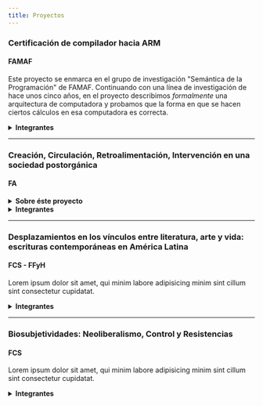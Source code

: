```yaml
---
title: Proyectos
---
```


### Certificación de compilador hacia ARM

#### FAMAF

Este proyecto se enmarca en el grupo de investigación "Semántica de la Programación" de FAMAF.
Continuando con una línea de investigación de hace unos cinco
años, en el proyecto describimos _formalmente_ una arquitectura de
computadora y probamos que la forma en que se hacen ciertos
cálculos en esa computadora es correcta.

<details>
<summary><b>Integrantes</b></summary>

- Miguel Pagano (director)
- Alejandro Gadea
- Emmanuel Gunther
- Matías Steinberg
- Demetrio Martín Vilela
- Karen Araceli Palacio Pastor
- Lucas Leonardo Ciancaglini
- Mauro Cano Brusa
- Santiago Arranz Olmos

</details>

---

### Creación, Circulación, Retroalimentación, Intervención en una sociedad postorgánica

#### FA

<details>
<summary><b>Sobre éste proyecto</b></summary>

Lorem ipsum dolor sit amet, qui minim labore adipisicing minim sint cillum sint consectetur cupidatat.

</details>

<details>
<summary><b>Integrantes</b></summary>

- Magalí Vaca (directora)
- Gustavo Alcaraz (co-director)
- Juan Manuel Fernández Torres
- Lilian Isabel Mendizábal
- Débora Velasco Yudewitz
- Federico Franco Ragessi
- Ana Laura Badini
- Juan Francisco Fantini
- Vera Paula Menichetti
- Julia Montich
- Pablo Spollansky
- Mariela Díaz
- Hernan Bula

</details>

---

### Desplazamientos en los vínculos entre literatura, arte y vida: escrituras contemporáneas en América Latina

#### FCS - FFyH

Lorem ipsum dolor sit amet, qui minim labore adipisicing minim sint cillum sint consectetur cupidatat.

<details>
<summary><b>Integrantes</b></summary>

- Alicia Vaggione (directora)
- María Soledad Boero (codirectora)
- Candelaria de Olmos (docente responsable)
- Nahuel Albornoz (integrante)
- Natalia Armas (integrante)
- Florencia Colombetti (integrante)
- Sofía Cimarelli (integrante)
- Nicolás Guglielmone (integrante)
- Eliana Turco (integrante)
- Daniel Valussi (integrante)

</details>

---

### Biosubjetividades: Neoliberalismo, Control y Resistencias

#### FCS

Lorem ipsum dolor sit amet, qui minim labore adipisicing minim sint cillum sint consectetur cupidatat.

<details>
<summary><b>Integrantes</b></summary>

- Andrea Torrano (directora)
- Martín Iparraguirre
- Gonzalo Biffarella
- Alejandro Rostagnoto
- Mariela Yesuron
- José Platzeck
- Agustina Gálligo Wetzel
- Lisandro Barrionuevo
- Daniel Scarcella
- Silvina Meritano
- Lorena Decca
- César Correa
- María Ines Landa
- Natalia Fischetti
- Fidel Azarian

</details>
